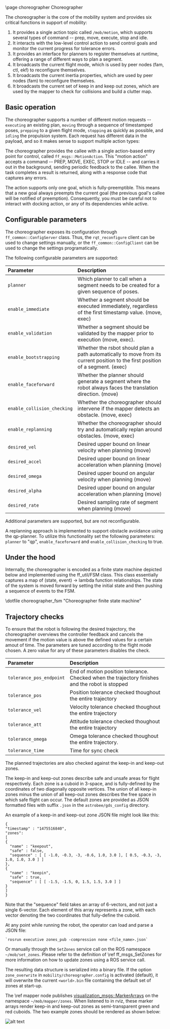 \page choreographer Choreographer

The choreographer is the core of the mobility system and provides six critical functions in support of mobility:

1. It provides a single action topic called `/mob/motion`, which supports several types of command -- prep, move, execute, stop and idle.
2. It interacts with the low-level control action to send control goals and monitor the current progress for tolerance errors.
3. It provides an interface for planners to register themselves at runtime, offering a range of different ways to plan a segment.
4. It broadcasts the current flight mode, which is used by peer nodes (fam, ctl, ekf) to reconfigure themselves.
5. It broadcasts the current inertia properties, which are used by peer nodes (fam) to reconfigure themselves.
6. It broadcasts the current set of keep in and keep out zones, which are used by the mapper to check for collisions and build a clutter map.

## Basic operation

The choreographer supports a number of different motion requests -- ```executing``` an existing plan, ```moving``` through a sequence of timestamped poses, ```prepping``` to a given flight mode, ```stopping``` as quickly as possible, and ```idling``` the propulsion system. Each request has different data in the payload, and so it makes sense to support multiple action types:

The choreographer provides the callee with a single action-based entry point for control, called ```ff_msgs::MotionAction```. This "motion action" accepts a command -- PREP, MOVE, EXEC, STOP or IDLE -- and carries it out in the background, sending periodic feedback to the callee. When the task completes a result is returned, along with a response code that captures any errors.

The action supports only one goal, which is fully-preemptible. This means that a new goal always preempts the current goal (the previous goal's callee will be notified of preemption). Consequently, you must be careful not to interact with docking action, or any of its dependencies while active.

## Configurable parameters

The choreographer exposes its configuration through ```ff_common::ConfigServer``` class. Thus, the ```rqt_reconfigure``` client can be used to change settings manually, or the ```ff_common::ConfigClient``` can be used to change the settings programatically.

The following configurable parameters are supported:

| Parameter                        | Description |
|:---------------------------------|:----------- |
| ```planner```                    | Which planner to call when a segment needs to be created for a given sequence of poses. |
| ```enable_immediate```           | Whether a segment should be executed immediately, regardless of the first timestamp value. (move, exec) |
| ```enable_validation```          | Whether a segment should be validated by the mapper prior to execution (move, exec). |
| ```enable_bootstrapping```       | Whether the rsbot should plan a path automatically to move from its current position to the first position of a segment. (exec) |
| ```enable_faceforward```         | Whether the planner should generate a segment where the robot always faces the translation direction. (move) |
| ```enable_collision_checking```  | Whether the choreographer should intervene if the mapper detects an obstacle. (move, exec) |
| ```enable_replanning```          | Whether the choreographer should try and automatically replan around obstacles. (move, exec) |
| ```desired_vel```                | Desired upper bound on linear velocity when planning (move) |
| ```desired_accel```              | Desired upper bound on linear acceleration when planning (move) |
| ```desired_omega```              | Desired upper bound on angular velocity when planning (move) |
| ```desired_alpha```              | Desired upper bound on angular acceleration when planning (move) |
| ```desired_rate```               | Desired sampling rate of segment when planning (move) |

Additional parameters are supported, but are not reconfigurable.

A replanning approach is implemented to support obstacle avoidance using the qp-planner. To utilize this functionality set the following parameters: ```planner``` to "qp", ```enable_faceforward``` and ```enable_collision_checking``` to true.

## Under the hood

Internally, the choreographer is encoded as a finite state machine depicted below and implemented using the ff_util/FSM class. This class essentially captures a map of (state, event) -> lambda function relationships. The state of the system is moved forward by setting the initial state and then pushing a sequence of events to the FSM.

\dotfile choreographer_fsm "Choreographer finite state machine"


## Trajectory checks

To ensure that the robot is following the desired trajectory, the choreographer overviews the controller feedback and cancels the movement if the motion value is above the defined values for a certain amout of time. The parameters are tuned according to the flight mode chosen.  A zero value for any of these parameters disables the check.

| Parameter                        | Description |
|:---------------------------------|:----------- |
| ```tolerance_pos_endpoint```     | End of motion position tolerance. Checked when the trajectory finishes and the robot is stopped |
| ```tolerance_pos```              | Position tolerance checked thoughout the entire trajectory |
| ```tolerance_vel```              | Velocity tolerance checked thoughout the entire trajectory |
| ```tolerance_att```              | Attitude tolerance checked thoughout the entire trajectory |
| ```tolerance_omega```            | Omega tolerance checked thoughout the entire trajectory. |
| ```tolerance_time```             | Time for sync check |

The planned trajectories are also checked against the keep-in and keep-out zones.

The keep-in and keep-out zones describe safe and unsafe areas for flight
respectively. Each zone is a cuboid in 3-space, and is fully-defined by the
coordinates of two diagonally opposite vertices. The union of all keep-in zones
minus the union of all keep-out zones describes the free space in which safe
flight can occur. The default zones are provided as JSON formatted files with
suffix `.json` in the `astrobee/gds_config` directory.

An example of a keep-in and keep-out zone JSON file might look like this:

	{
    "timestamp" : "1475516840",
    "zones":
    [
    {
      "name" : "keepout",
      "safe" : false,
      "sequence" : [ [ -1.0, -0.3, -3, -0.6, 1.0, 3.0 ], [ 0.5, -0.3, -3, 1.0, 1.0, 3.0 ] ]
    },
    {
      "name" : "keepin",
      "safe" : true,
      "sequence" : [ [ -1.5, -1.5, 0, 1.5, 1.5, 3.0 ] ]
    }
    ]
	}

Note that the "sequence" field takes an array of 6-vectors, and not just a
single 6-vector. Each element of this array represents a zone, with each vector
denoting the two coordinates that fully-define the cuboid.

At any point while running the robot, the operator can load and parse a JSON file:

    `rosrun executive zones_pub -compression none <file_name>.json`

Or manually through the `SetZones` service call on the ROS namespace `~/mob/set_zones`.
Please refer to the definition of \ref ff_msgs_SetZones for more information on
how to update zones using a ROS service call.

The resulting data structure is serialized into a binary file. If the option `zone_overwrite`
in `mobility/choreographer.config` is activated (default), it will overwrite the current
`<world>.bin` file containing the default set of zones at start-up. 

The \ref mapper node publishes
[visualization_msgs::MarkerArrays](http://docs.ros.org/kinetic/api/visualization_msgs/html/msg/MarkerArray.html)
on the namespace `~/mob/mapper/zones`. When listened to in rviz, these marker
arrays render keep-in and keep-out zones as semi-transparent green and red
cuboids. The two example zones should be rendered as shown below:

![alt text](/doc/images/mobility/zones.png "How the RVIZ user interface draws zones")

